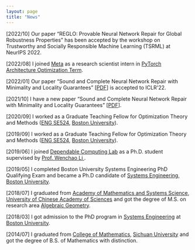 ```yaml
---
layout: page
title: "News"
---
```

[2022/10] Our paper “REGLO: Provable Neural Network Repair for Global Robustness Properties” has been accepted by the workshop on Trustworthy and Socially Responsible Machine Learning (TSRML) at NeurIPS 2022.

[2022/08] I joined <a href="https://about.meta.com" target="_blank">Meta</a> as a research scientist intern in <a href="https://pytorch.org/docs/stable/quantization.html" target="_blank">PyTorch Architecture Optimization Term</a>.

[2022/01] Our paper “Sound and Complete Neural Network Repair with Minimality and Locality Guarantees” [<a href="https://arxiv.org/abs/2110.07682" target="_blank">PDF</a>] is accepted to ICLR'22.

[2021/10] I have a new paper “Sound and Complete Neural Network Repair with Minimality and Locality Guarantees” [<a href="https://arxiv.org/abs/2110.07682" target="_blank">PDF</a>].

[2020/09] I worked as a Graduate Teaching Fellow for Optimization Theory and Methods (<a href="https://www.bu.edu/academics/eng/courses/eng-se-524/" target="_blank">ENG SE524</a>, <a href="https://www.bu.edu" target="_blank">Boston University</a>).

[2019/09] I worked as a Graduate Teaching Fellow for Optimization Theory and Methods (<a href="https://www.bu.edu/academics/eng/courses/eng-se-524/" target="_blank">ENG SE524</a>, <a href="https://www.bu.edu" target="_blank">Boston University</a>).

[2019/06] I joined <a href="https://sites.bu.edu/depend/" target="_blank">Dependable Computing Lab</a> as a Ph.D. student supervised by <a href="https://www.bu.edu/eng/profile/39799/" target="_blank"> Prof. Wenchao Li </a>.

[2019/05] I completed Boston University Systems Engineering PhD Qualifying Exam and became a Ph.D candidate of <a href="https://www.bu.edu/eng/departments/se/" target="_blank">Systems Engineering</a>, <a href="https://www.bu.edu" target="_blank">Boston University</a>.

[2018/07] I graduated from <a href="http://english.amss.cas.cn" target="_blank">Academy of Mathematics and Systems Science</a>, <a href="https://english.ucas.ac.cn" target="_blank">University of Chinese Academy of Sciences</a> and got the degree of M.S. on research area <a href="https://en.wikipedia.org/wiki/Algebraic_geometry" target="_blank">Algebraic Geometry</a>.

[2018/03] I got admission to the PhD program in <a href="https://www.bu.edu/eng/departments/se/" target="_blank">Systems Engineering</a> at <a href="https://www.bu.edu" target="_blank">Boston University</a>.

[2014/07] I graduated from <a href="https://math.scu.edu.cn/English.htm" target="_blank">College of Mathematics</a>, <a href="https://en.scu.edu.cn" target="_blank">Sichuan University</a> and got the degree of B.S. of Mathematics with distinction.
